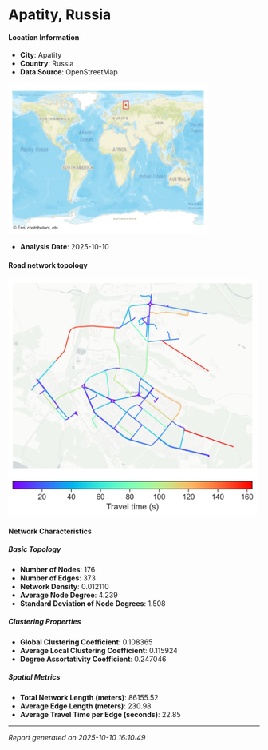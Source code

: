 # Apatity, Russia

#### Location Information

- **City**: Apatity
- **Country**: Russia
- **Data Source**: OpenStreetMap
<img src="Apatity_location.png" alt="Apatity Location Map" width="400" />

- **Analysis Date**: 2025-10-10

#### Road network topology

<img src="Apatity_network_map.png" alt="Apatity Road Network Map" width="500"/>

#### Network Characteristics

##### Basic Topology

- **Number of Nodes**: 176
- **Number of Edges**: 373
- **Network Density**: 0.012110
- **Average Node Degree**: 4.239
- **Standard Deviation of Node Degrees**: 1.508

##### Clustering Properties

- **Global Clustering Coefficient**: 0.108365
- **Average Local Clustering Coefficient**: 0.115924
- **Degree Assortativity Coefficient**: 0.247046

##### Spatial Metrics

- **Total Network Length (meters)**: 86155.52
- **Average Edge Length (meters)**: 230.98
- **Average Travel Time per Edge (seconds)**: 22.85

---
*Report generated on 2025-10-10 16:10:49*

